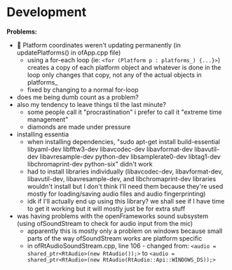 # Development

**Problems:**
* :poop: Platform coordinates weren't updating permanently (in updatePlatforms() in ofApp.cpp file)
  * using a for-each loop (ie: `<for (Platform p : platforms_) {...}>`) creates a copy of each platform object and whatever is done in the loop only changes that copy, not any of the actual objects in platforms_ 
  * fixed by changing to a normal for-loop
* does me being dumb count as a problem?
* also my tendency to leave things til the last minute?
  * some people call it "procrastination" i prefer to call it "extreme time management"
  * diamonds are made under pressure
* installing essentia 
  * when installing dependencies, "sudo apt-get install build-essential libyaml-dev libfftw3-dev libavcodec-dev libavformat-dev libavutil-dev libavresample-dev python-dev libsamplerate0-dev libtag1-dev libchromaprint-dev python-six" didn't work
  * had to install libraries individually (libavcodec-dev, libavformat-dev, libavutil-dev, libavresample-dev, and libchromaprint-dev libraries wouldn't install but I don't think I'll need them because they're used mostly for loading/saving audio files and audio fingerprinting)
  * idk if I'll actually end up using this library? we shall see if I have time to get it working but it will mostly just be for extra stuff
* was having problems with the openFrameworks sound subsystem (using ofSoundStream to check for audio input from the mic)
  * apparently this is mostly only a problem on windows because small parts of the way ofSoundStream works are platform specific
  * in ofRtAudioSoundStream.cpp, line 106 - changed from:
  `<audio = shared_ptr<RtAudio>(new RtAudio());>` to `<audio = shared_ptr<RtAudio>(new RtAudio(RtAudio::Api::WINDOWS_DS));>`
